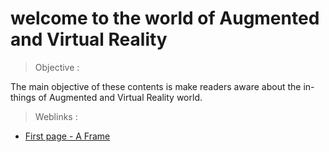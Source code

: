  # welcome to the world of Augmented and Virtual Reality 

> Objective : 

The main objective of these contents is make readers aware about the in-things of Augmented and Virtual Reality world.  

> Weblinks : 
- [First page - A Frame](https://github.com/sarwansingh/AR/blob/master/lectureCode/aframe1.html)






